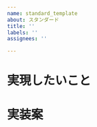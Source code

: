 ```yaml
---
name: standard_template
about: スタンダード
title: ''
labels: ''
assignees: ''

---
```


# 実現したいこと

# 実装案

